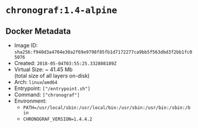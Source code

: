 # `chronograf:1.4-alpine`

## Docker Metadata

- Image ID: `sha256:f940d3a4704e30a2f69e9798f85fb1d7172277ca9bb5f563dbd3f2bb1fc05076`
- Created: `2018-05-04T03:55:25.332808189Z`
- Virtual Size: ~ 41.45 Mb  
  (total size of all layers on-disk)
- Arch: `linux`/`amd64`
- Entrypoint: `["/entrypoint.sh"]`
- Command: `["chronograf"]`
- Environment:
  - `PATH=/usr/local/sbin:/usr/local/bin:/usr/sbin:/usr/bin:/sbin:/bin`
  - `CHRONOGRAF_VERSION=1.4.4.2`
